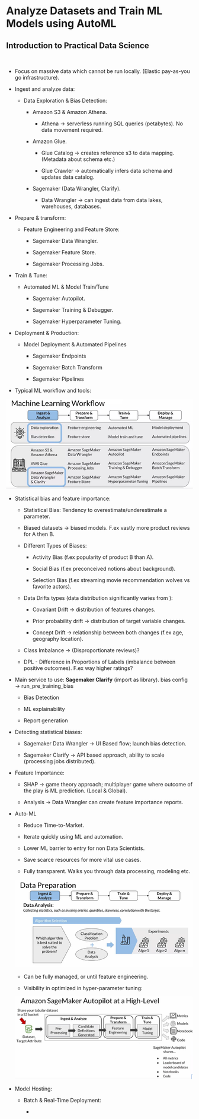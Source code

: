 # Analyze Datasets and Train ML Models using AutoML

## Introduction to **Practical Data Science**

</br>

- Focus on massive data which cannot be run locally. (Elastic pay-as-you go infrastructure).

- Ingest and analyze data:

  - Data Exploration & Bias Detection:

    - Amazon S3 & Amazon Athena.

      - Athena &rarr; serverless running SQL queries (petabytes). No data movement required.

    - Amazon Glue.

      - Glue Catalog &rarr; creates reference s3 to data mapping. (Metadata about schema etc.)

      - Glue Crawler &rarr; automatically infers data schema and updates data catalog.

    - Sagemaker (Data Wrangler, Clarify).

      - Data Wrangler &rarr; can ingest data from data lakes, warehouses, databases.

- Prepare & transform:

  - Feature Engineering and Feature Store:

    - Sagemaker Data Wrangler.

    - Sagemaker Feature Store.

    - Sagemaker Processing Jobs.

- Train & Tune:

  - Automated ML & Model Train/Tune

    - Sagemaker Autopilot.

    - Sagemaker Training & Debugger.

    - Sagemaker Hyperparameter Tuning.

- Deployment & Production:

  - Model Deployment & Automated Pipelines

    - Sagemaker Endpoints

    - Sagemaker Batch Transform

    - Sagemaker Pipelines

- Typical ML workflow and tools:

![Alt text](ML%20Workflow.png)

- Statistical bias and feature importance:

  - Statistical Bias: Tendency to overestimate/underestimate a parameter.

  - Biased datasets &rarr; biased models. F.ex vastly more product reviews for A then B.

  - Different Types of Biases:

    - Activity Bias (f.ex popularity of product B than A).

    - Social Bias (f.ex preconceived notions about background).

    - Selection Bias (f.ex streaming movie recommendation wolves vs favorite actors).

  - Data Drifts types (data distribution significantly varies from ):

    - Covariant Drift &rarr; distribution of features changes.

    - Prior probability drift &rarr; distribution of target variable changes.

    - Concept Drift &rarr; relationship between both changes (f.ex age, geography location).

  - Class Imbalance &rarr; (Disproportionate reviews)?

  - DPL - Difference in Proportions of Labels (imbalance between positive outcomes). F.ex way higher ratings?

- Main service to use: **Sagemaker Clarify** (import as library). bias config &rarr; run_pre_training_bias

  - Bias Detection

  - ML explainability

  - Report generation

- Detecting statistical biases:

  - Sagemaker Data Wrangler &rarr; UI Based flow; launch bias detection.

  - Sagemaker Clarify &rarr; API based approach, ability to scale (processing jobs distributed).

- Feature Importance:

  - SHAP &rarr; game theory approach; multiplayer game where outcome of the play is ML prediction. (Local & Global).

  - Analysis &rarr; Data Wrangler can create feature importance reports.

- Auto-ML

  - Reduce Time-to-Market.

  - Iterate quickly using ML and automation.

  - Lower ML barrier to entry for non Data Scientists.

  - Save scarce resources for more vital use cases.
  
  - Fully transparent. Walks you through data processing, modeling etc.

  ![Alt text](images/AutoML%20Workflow.png)

  - Can be fully managed, or until feature engineering.

  - Visibility in optimized in hyper-parameter tuning:

  ![Autopilot](images/Sagemaker%20Autopilot.png)


- Model Hosting:
  
  - Batch & Real-Time Deployment:

    - 